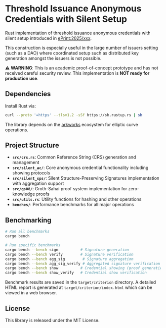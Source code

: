 # Threshold Issuance Anonymous Credentials with Silent Setup

Rust implementation of threshold issuance anonymous credentials with silent setup introduced in [ePrint:2025/xxx](https://eprint.iacr.org/2025/xxx).

This construction is especially useful in the large number of issuers setting (such as a DAO) where coordinated setup such as distributed key generation amongst the issuers is not possible.


⚠️ **WARNING**: This is an academic proof-of-concept prototype and has not received careful security review. This implementation is **NOT ready for production use**.

## Dependencies

Install Rust via:
```bash
curl --proto '=https' --tlsv1.2 -sSf https://sh.rustup.rs | sh
```

The library depends on the [arkworks](https://github.com/arkworks-rs) ecosystem for elliptic curve operations.

## Project Structure

- **`src/crs.rs`**: Common Reference String (CRS) generation and management
- **`src/silent_ac/`**: Core anonymous credential functionality including showing protocols
- **`src/silent_sps/`**: Silent Structure-Preserving Signatures implementation with aggregation support
- **`src/gs08/`**: Groth-Sahai proof system implementation for zero-knowledge proofs
- **`src/utils.rs`**: Utility functions for hashing and other operations
- **`benches/`**: Performance benchmarks for all major operations

## Benchmarking
```bash
# Run all benchmarks
cargo bench

# Run specific benchmarks
cargo bench --bench sign          # Signature generation
cargo bench --bench verify        # Signature verification  
cargo bench --bench agg_sig        # Signature aggregation
cargo bench --bench agg_sig_verify # Aggregated signature verification
cargo bench --bench show          # Credential showing (proof generation)
cargo bench --bench show_verify   # Credential show verification
```

Benchmark results are saved in the `target/criterion` directory. A detailed HTML report is generated at `target/criterion/index.html` which can be viewed in a web browser.

## License

This library is released under the MIT License. 